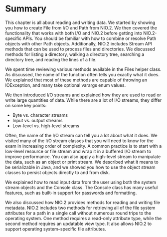 # Summary

This chapter is all about reading and writing data. We started by showing you how to create File from I/O and Path
from NIO.2. We then covered the functionality that works with both I/O and NIO.2 before getting into NIO.2-specific
APIs. You should be familiar with how to combine or resolve Path objects with other Path objects. Additionally,
NIO.2 includes Stream API methods that can be used to process files and directories. We discussed methods for listing a
directory, walking a directory tree, searching a directory tree, and reading the lines of a file.

We spent time reviewing various methods available in the Files helper class. As discussed, the name of the function
often tells you exactly what it does. We explained that most of these methods are capable of throwing an IOException,
and many take optional varargs enum values.

We then introduced I/O streams and explained how they are used to read or write large quantities of data. While there
are a lot of I/O streams, they differ on some key points:

- Byte vs. character streams
- Input vs. output streams
- Low-level vs. high-level streams

Often, the name of the I/O stream can tell you a lot about what it does. We visited many of the I/O stream classes that
you will need to know for the exam in increasing order of complexity. A common practice is to start with a low-level
resource or file stream and wrap it in a buffered I/O stream to improve performance. You can also apply a high-level
stream to manipulate the data, such as an object or print stream. We described what it means to be serializable in Java,
and we showed you how to use the object stream classes to persist objects directly to and from disk.

We explained how to read input data from the user using both the system stream objects and the Console class. The
Console class has many useful features, such as built-in support for passwords and formatting.

We also discussed how NIO.2 provides methods for reading and writing file metadata. NIO.2 includes two methods for
retrieving all of the file system attributes for a path in a single call without numerous round trips to the operating
system. One method requires a read-only attribute type, while the second method requires an updatable view type. It also
allows NIO.2 to support operating system–specific file attributes.